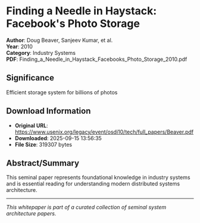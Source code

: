 # Finding a Needle in Haystack: Facebook's Photo Storage

**Author**: Doug Beaver, Sanjeev Kumar, et al.  
**Year**: 2010  
**Category**: Industry Systems  
**PDF**: Finding_a_Needle_in_Haystack_Facebooks_Photo_Storage_2010.pdf  

## Significance
Efficient storage system for billions of photos

## Download Information
- **Original URL**: https://www.usenix.org/legacy/event/osdi10/tech/full_papers/Beaver.pdf
- **Downloaded**: 2025-09-15 13:56:35
- **File Size**: 319307 bytes

## Abstract/Summary
This seminal paper represents foundational knowledge in industry systems and is essential reading for understanding modern distributed systems architecture.

---
*This whitepaper is part of a curated collection of seminal system architecture papers.*
